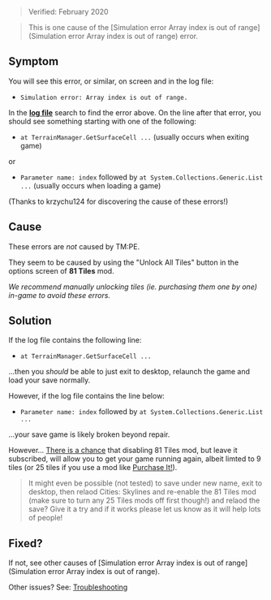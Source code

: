 > Verified: February 2020

> This is one cause of the [Simulation error Array index is out of range](Simulation error Array index is out of range) error.

## Symptom

You will see this error, or similar, on screen and in the log file:

* `Simulation error: Array index is out of range.`

In the [**log file**](./Share-your-Cities-Skylines-log-file) search to find the error above. On the line after that error, you should see something starting with one of the following:

* `at TerrainManager.GetSurfaceCell ...` (usually occurs when exiting game)

or

* `Parameter name: index` followed by `at System.Collections.Generic.List ...` (usually occurs when loading a game)

(Thanks to krzychu124 for discovering the cause of these errors!)

## Cause

These errors are _not_ caused by TM:PE.

They seem to be caused by using the "Unlock All Tiles" button in the options screen of **81 Tiles** mod.

_We recommend manually unlocking tiles (ie. purchasing them one by one) in-game to avoid these errors._

## Solution

If the log file contains the following line:

* `at TerrainManager.GetSurfaceCell ...`

...then you _should_ be able to just exit to desktop, relaunch the game and load your save normally.

However, if the log file contains the line below:

* `Parameter name: index` followed by `at System.Collections.Generic.List ...`

...your save game is likely broken beyond repair.

However... [There is a chance](https://github.com/krzychu124/Cities-Skylines-Traffic-Manager-President-Edition/issues/679#issuecomment-583938343) that disabling 81 Tiles mod, but leave it subscribed, will allow you to get your game running again, albeit limted to 9 tiles (or 25 tiles if you use a mod like [Purchase It!](https://steamcommunity.com/sharedfiles/filedetails/?id=1612287735)).

> It might even be possible (not tested) to save under new name, exit to desktop, then relaod Cities: Skylines and re-enable the 81 Tiles mod (make sure to turn any 25 Tiles mods off first though!) and relaod the save? Give it a try and if it works please let us know as it will help lots of people!

## Fixed?

If not, see other causes of [Simulation error Array index is out of range](Simulation error Array index is out of range).

Other issues? See: [Troubleshooting](Troubleshooting)